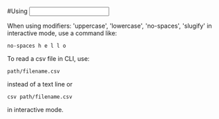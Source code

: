 #Using <command> <input>

When using modifiers: 'uppercase', 'lowercase', 'no-spaces', 'slugify' in interactive mode, use a command like:
```
no-spaces h e l l o
```

To read a csv file in CLI, use:
```
path/filename.csv
```
instead of a text line or 
```
csv path/filename.csv
```
in interactive mode.